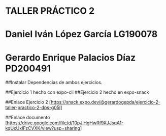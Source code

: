 # TALLER PRÁCTICO 2
# Daniel Iván López García LG190078
# Gerardo Enrique Palacios Díaz PD200491

##Instalar Dependencias de ambos ejercicios.

##Ejercicio 1 hecho con expo-cli
##Ejercicio 2 hecho en expo-snack

##Enlace Ejercicio 2 [https://snack.expo.dev/@gerardogepda/ejercicio-2-taller-practico-2-dps-g05l]

##Enlace documento [https://drive.google.com/file/d/10pJiHgHwRf9XJJsqA1-kqUxUxIFzCVXK/view?usp=sharing]
